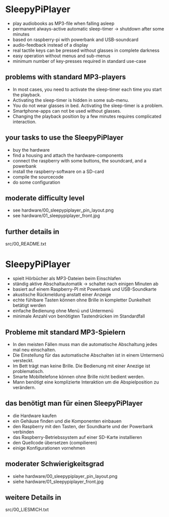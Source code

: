 ﻿
# SleepyPiPlayer

* play audiobooks as MP3-file when falling asleep
* permanent always-active automatic sleep-timer -> shutdown after some minutes
* based on raspberry-pi with powerbank and USB-soundcard
* audio-feedback instead of a display
* real tactile keys can be pressed without glasses in complete darkness
* easy operation without menus and sub-menus
* minimum number of key-presses required in standard use-case

## problems with standard MP3-players

* In most cases, you need to activate the sleep-timer each time you start the playback.
* Activating the sleep-timer is hidden in some sub-menu.
* You do not wear glasses in bed. Activating the sleep-timer is a problem.
* Smartphone-apps can not be used without glasses.
* Changing the playback position by a few minutes requires complicated interaction.

## your tasks to use the SleepyPiPlayer

* buy the hardware
* find a housing and attach the hardware-components
* connect the raspberry with some buttons, the soundcard, and a powerbank
* install the raspberry-software on a SD-card
* compile the sourcecode
* do some configuration

## moderate difficulty level

* see hardware/00_sleepypiplayer_pin_layout.png
* see hardware/01_sleepypiplayer_front.jpg


## further details in
src/00_README.txt


# SleepyPiPlayer

* spielt Hörbücher als MP3-Dateien beim Einschlafen
* ständig aktive Abschaltautomatik -> schaltet nach einigen Minuten ab
* basiert auf einem Raspberry-PI mit Powerbank und USB-Soundkarte
* akustische Rückmeldung anstatt einer Anzeige
* echte fühlbare Tasten können ohne Brille in kompletter Dunkelheit betätigt werden
* einfache Bedienung ohne Menü und Untermenü
* minimale Anzahl von benötigten Tastendrücken im Standardfall

## Probleme mit standard MP3-Spielern

* In den meisten Fällen muss man die automatische Abschaltung jedes mal neu einschalten.
* Die Einstellung für das automatische Abschalten ist in einem Untermenü versteckt.
* Im Bett trägt man keine Brille. Die Bedienung mit einer Anezige ist problematisch.
* Smarte Mobiltelefone können ohne Brille nicht bedient werden.
* Mann benötigt eine komplizierte Interaktion um die Abspielposition zu verändern.

## das benötigt man für einen SleepyPiPlayer

* die Hardware kaufen
* ein Gehäuse finden und die Komponenten einbauen
* den Raspberry mit den Tasten, der Soundkarte und der Powerbank verbinden
* das Raspberry-Betriebssystem auf einer SD-Karte installieren
* den Quellcode übersetzen (compilieren)
* einige Konfigurationen vornehmen

## moderater Schwierigkeitsgrad

* siehe hardware/00_sleepypiplayer_pin_layout.png
* siehe hardware/01_sleepypiplayer_front.jpg


## weitere Details in
src/00_LIESMICH.txt
